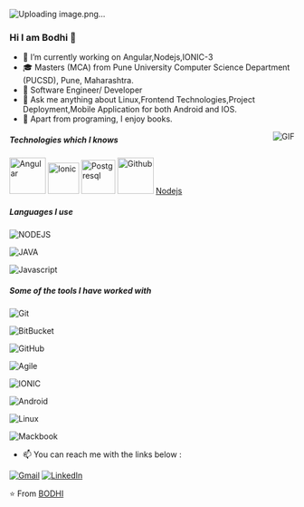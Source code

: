 ![Uploading image.png…]()

### Hi I am Bodhi 👋

- 🔭 I’m currently working on Angular,Nodejs,IONIC-3
- 🎓 Masters (MCA) from Pune University Computer Science Department (PUCSD), Pune, Maharashtra.
- :test_tube: Software Engineer/ Developer
- :speech_balloon: Ask me anything about Linux,Frontend Technologies,Project Deployment,Mobile Application for both Android and IOS.
- :book: Apart from programing, I enjoy books.

<img align="right" alt="GIF" src="https://camo.githubusercontent.com/7cbec0b7f9ad155d851c867c202ff1454ab2649e/68747470733a2f2f6d656469612e67697068792e636f6d2f6d656469612f5a56696b377042747539644e532f67697068792e676966" />

##### Technologies which I knows

<a href="https://angular.io/">
<img height="64px" src="https://redpanthers.co/wp-content/uploads/2017/12/angularjs.png" title="Angular"></a>
<a href="https://ionicframework.com/docs/v3/">
<img height="55px" src="https://github.com/jalbertsr/logo-badge-images/blob/master/img/rsz_ionic.png?raw=true" title="Ionic"></a>
<a href="https://www.postgresql.org/">
<img height="60px" src="https://github.com/jalbertsr/logo-badge-images/blob/master/img/rsz_postgresql.png?raw=true" title="Postgresql"></a>
<a href="https://github.com">
<img height="64px" src="https://github.com/favicon.ico" title="Github" ></a>
<a href="https://nodejs.org/">
Nodejs
</a>



 ##### Languages I use

![NODEJS](https://img.shields.io/badge/NodeJs-%252300599C.svg?&style=for-the-badge&logo=Nodejs&logoColor=white%22)

![JAVA](https://img.shields.io/badge/JAVA-%2300599C.svg?&style=for-the-badge&logo=JAVA&logoColor=white")

![Javascript](https://img.shields.io/badge/Javascript-%2300599C.svg?&style=for-the-badge&logo=Javascript&logoColor=white")


##### Some of the tools I have worked with

![Git](https://img.shields.io/badge/Git-%23F05032.svg?&style=for-the-badge&logo=Git&logoColor=white""&link=https://github.com/bodhivardhan)

![BitBucket](https://img.shields.io/badge/BitBucket-%23FCA121.svg?&style=for-the-badge&logo=BitBucket&logoColor=white"&link=https://github.com/bodhivardhan)

![GitHub](https://img.shields.io/badge/GitHub-%23181717.svg?&style=for-the-badge&logo=GitHub&logoColor=white"&link=https://github.com/bodhivardhan)

![Agile](https://img.shields.io/badge/Agile-%230052CC.svg?&style=for-the-badge&logo=Agile&logoColor=white"&link=https://github.com/bodhivardhan)

![IONIC](https://img.shields.io/badge/IONIC-%230052CC.svg?&style=for-the-badge&logo=IONIC&logoColor=white"&link=https://github.com/bodhivardhan)

![Android](https://img.shields.io/badge/Android-%230052CC.svg?&style=for-the-badge&logo=Android&logoColor=white"&link=https://github.com/bodhivardhan)

![Linux](https://img.shields.io/badge/Linux-%23FCC624.svg?&style=for-the-badge&logo=Linux&logoColor=white""&link=https://github.com/bodhivardhan)

![Mackbook](https://img.shields.io/badge/Mackbook-%23FCC624.svg?&style=for-the-badge&logo=Mackbook&logoColor=white""&link=https://github.com/bodhivardhan)

 - 📫 You can reach me with the links below : <br>
 
 [![Gmail](https://img.shields.io/badge/-GMAIL-D14836?style=for-the-badge&logo=gmail&logoColor=white)](mailto:bodhikasabe@gmail.com)
[![LinkedIn](https://img.shields.io/badge/-LINKEDIN-0077B5?style=for-the-badge&logo=linkedin&logoColor=white)](https://www.linkedin.com/in/bodhi-kasabe)  

<!-- ![Bodhivardhan's github stats](https://github-readme-stats.vercel.app/api?username=bodhivardhan&count_private=true)

<p align="center"> 
  Visitor count<br>
  <img src="https://profile-counter.glitch.me/bodhivardhan/count.svg" />
</p> -->


⭐️ From [BODHI](https://github.com/bodhivardhan)

 





